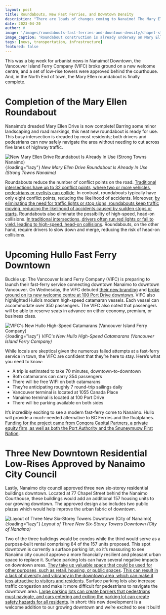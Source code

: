 ```yaml
---
layout: post
title: Roundabouts, New Fast Ferries, and Downtown Density
description: "There are loads of changes coming to Nanaimo! The Mary Ellen roundabout is now complete in the North End. The Hullo fast ferry is slated to launch in June. And, Nanaimo city council approves new low-rises and condos downtown."
date: 2023-04-20
author: # 
image: '/images/roundabouts-fast-ferries-and-downtown-density/chapel-street-street-view-1.jpg'
image_caption: 'Roundabout construction is already underway on Mary Ellen Drive (27-03-2023)'
tags: [news, transportation, infrastructure]
featured: false
---
```


This was a big week for urbanist news in Nanaimo! Downtown, the Vancouver Island Ferry Company (VIFC) broke ground on a new welcome centre, and a set of low-rise towers were approved behind the courthouse. And, in the North End of town, the Mary Ellen roundabout is finally complete. 

# Completion of the Mary Ellen Roundabout

Nanaimo’s dreaded Mary Ellen Drive is now complete! Barring some minor landscaping and road markings, this neat new roundabout is ready for use. This busy intersection is dreaded by most residents; both drivers and pedestrians can now safely navigate the area without needing to cut across five lanes of highway traffic. 

![New Mary Ellen Drive Roundabout Is Already In Use (Strong Towns Nanaimo)]({{site.baseurl}}/images/roundabouts-fast-ferries-and-downtown-density/mary-ellen-roundabout-1.jpg){:loading="lazy"}
*New Mary Ellen Drive Roundabout Is Already In Use (Strong Towns Nanaimo)*

Roundabouts reduce the number of conflict points on the road. [Traditional intersections have up to 32 conflict points, where two or more vehicles, pedestrians or cyclists can collide](https://www.google.com/url?q=https://mutcd.fhwa.dot.gov/&sa=D&source=docs&ust=1682046046749074&usg=AOvVaw3f32ZqSMJlSiK-9v_zcTja). In contrast, roundabouts typically have only eight conflict points, reducing the likelihood of accidents. Moreover, [by eliminating the need for traffic lights or stop signs, roundabouts keep traffic moving, reducing the likelihood of accidents caused by sudden stops or starts](https://www.google.com/url?q=https://www.iihs.org/topics/roundabouts&sa=D&source=docs&ust=1682046116051232&usg=AOvVaw3R89EcgefkkvEAmF8FxDNF). Roundabouts also eliminate the possibility of high-speed, head-on collisions. [In traditional intersections, drivers often run red lights or fail to yield, leading to high-speed, head-on collisions](https://www.google.com/url?q=https://www.fhwa.dot.gov/publications/research/safety/05042/index.cfm&sa=D&source=docs&ust=1682046102442390&usg=AOvVaw2TMkZCBKURPtitNsrvpNqr). Roundabouts, on the other hand, require drivers to slow down and merge, reducing the risk of head-on collisions.

# Upcoming Hullo Fast Ferry Downtown

Buckle up: The Vancouver Island Ferry Company (VIFC) is preparing to launch their fast-ferry service connecting downtown Nanaimo to downtown Vancouver. On Wednesday, the VIFC debuted [their new branding](https://www.google.com/url?q=https://hullo.com/&sa=D&source=docs&ust=1682046766074161&usg=AOvVaw0PKJ3POSkIpBchNcMnnwY1) and [broke ground on its new welcome centre at 100 Port Drive downtown](https://www.google.com/url?q=https://www.nanaimobulletin.com/news/nanaimos-fast-foot-ferries-branded-hullo-terminal-improvements-starting/&sa=D&source=docs&ust=1682046787341010&usg=AOvVaw2OkmdIRXMwW4WaXRE-E15d). VIFC also highlighted Hullo’s modern high-speed catamaran vessels. Each vessel can accommodate over 350 passengers. The VIFC also noted that passengers will be able to reserve seats in advance on either economy, premium, or business class.

![VIFC's New Hullo High-Speed Catamarans (Vancouver Island Ferry Company)]({{site.baseurl}}/images/roundabouts-fast-ferries-and-downtown-density/hullo-ferry-1.jpg){:loading="lazy"}
*VIFC's New Hullo High-Speed Catamarans (Vancouver Island Ferry Company)*

While locals are skeptical given the numerous failed attempts at a fast-ferry service in town, the VIFC are confident that they’re here to stay. Here’s what you need to know:

- A trip is estimated to take 70 minutes, downtown-to-downtown
- Both catamarans can carry 354 passengers
- There will be free WIFI on both catamarans
- They’re anticipating roughly 7 round-trip sailings daily
- Vancouver terminal is located at 1055 Canada Place
- Nanaimo terminal is located at 100 Port Drive
- There will be parking available on both sides

It’s incredibly exciting to see a modern fast-ferry come to Nanaimo. Hullo will provide a much-needed alternative to BC Ferries and the floatplanes. [Funding for the project came from Conqora Capital Partners, a private equity firm, as well as both the Port Authority and the Snuneymuxw First Nation](https://www.google.com/url?q=https://nanaimonewsnow.com/2023/04/19/hullo-to-new-passenger-fast-ferry-service-between-nanaimo-and-vancouver/&sa=D&source=docs&ust=1682047255064832&usg=AOvVaw28hKhowvjvknnpADZStpr3).

# Three New Downtown Residential Low-Rises Approved by Nanaimo City Council

Lastly, Nanaimo city council approved three new six-storey residential buildings downtown. Located at 77 Chapel Street behind the Nanaimo Courthouse, these buildings would add an additional 157 housing units to our growing downtown. The approved design also includes two public plazas which would help improve the urban fabric of downtown. 

![Layout of Three New Six-Storey Towers Downtown (City of Nanaimo)]({{site.baseurl}}/images/roundabouts-fast-ferries-and-downtown-density/downtown-towers-1.jpg){:loading="lazy"}
*Layout of Three New Six-Storey Towers Downtown (City of Nanaimo)*

Two of the three buildings would be condos while the third would serve as a purpose-built rental comprising 84 of the 157 units proposed. This spot downtown is currently a surface parking lot, so it’s reassuring to see Nanaimo city council approve a more financially resilient and pleasant urban space to replace it. Surface parking lots can have several negative impacts on downtown areas. [They take up valuable space that could be used for other purposes, such as retail, housing, or public spaces](https://www.google.com/url?q=https://www.bloomberg.com/citylab&sa=D&source=docs&ust=1682051508217211&usg=AOvVaw1fXN0BaB75DUsXSmpZYT_H). [This can result in a lack of diversity and vibrancy in the downtown area, which can make it less attractive to visitors and residents](https://www.google.com/url?q=https://www.strongtowns.org/journal/2019/11/27/parking-dominates-our-cities-but-do-we-really-see-it&sa=D&source=docs&ust=1682051525302610&usg=AOvVaw1mT1H--ZvvBySRAykv7zB0). Surface parking lots also increase traffic congestion and make it more difficult for pedestrians to navigate the downtown area. [Large parking lots can create barriers that pedestrians must navigate, and cars entering and exiting the parking lot can create safety hazards for all residents](https://www.google.com/url?q=https://www.cnu.org/publicsquare/2017/06/05/great-idea-rethinking-parking&sa=D&source=docs&ust=1682051576019439&usg=AOvVaw1GH-ld4IYhfLV7cNXxZYaC). In short: this new development is a welcome addition to our growing downtown and we’re excited to see it built!
